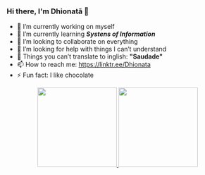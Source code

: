 ### Hi there, I'm Dhionatã 🍃


- 🔭 I’m currently working on myself
- 🌱 I’m currently learning _**Systens of Information**_
- 👯 I’m looking to collaborate on everything
- 🤔 I’m looking for help with things I can’t understand
- 💬 Things you can’t translate to inglish: **"Saudade"**
- 📫 How to reach me: https://linktr.ee/Dhionata
- ⚡ Fun fact: I like chocolate

<div align="center">
  <a href="https://github.com/Dhionata">
  <img height="180em" src="https://github-readme-stats.vercel.app/api?username=Dhionata&show_icons=true&theme=dracula&include_all_commits=true&count_private=true"/>
  <img height="180em" src="https://github-readme-stats.vercel.app/api/top-langs/?username=Dhionata&layout=compact&langs_count=7&theme=dracula"/>
</div>
